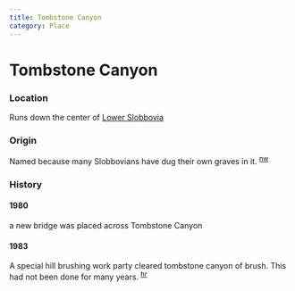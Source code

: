 ```yaml
---
title: Tombstone Canyon
category: Place
---
```

# Tombstone Canyon
### Location

Runs down the center of [Lower Slobbovia](Lower-Slobbovia)

### Origin

Named because many Slobbovians have dug their own graves in it. <sup>[nw][]</sup>

### History

#### 1980

a new bridge was placed across Tombstone Canyon

#### 1983

A special hill brushing work party cleared tombstone canyon of brush. This had not been done for many years. <sup>[hr][]</sup>


[hr]: History-Reports "Meany History Reports, by Idona Kellogg"
[nw]: Names-Walt "Meany Names by Walter Little, 1984"
